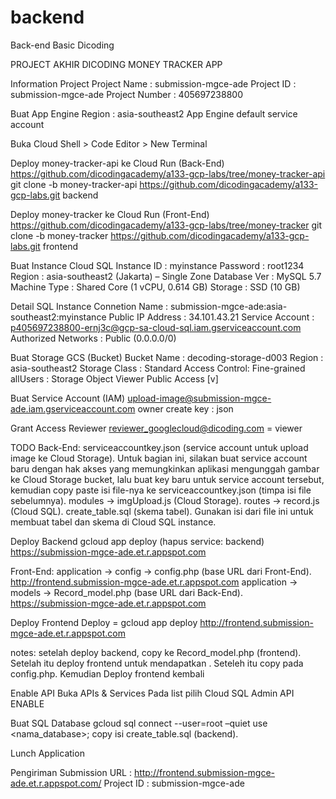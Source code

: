 # backend
Back-end Basic Dicoding

PROJECT AKHIR DICODING
MONEY TRACKER APP

Information Project
Project Name		: submission-mgce-ade
Project ID		: submission-mgce-ade
Project Number	: 405697238800

Buat App Engine
Region		: asia-southeast2
App Engine default service account

Buka Cloud Shell > Code Editor > New Terminal

Deploy money-tracker-api ke Cloud Run (Back-End)
https://github.com/dicodingacademy/a133-gcp-labs/tree/money-tracker-api
git clone -b money-tracker-api https://github.com/dicodingacademy/a133-gcp-labs.git backend

Deploy money-tracker ke Cloud Run (Front-End) 
https://github.com/dicodingacademy/a133-gcp-labs/tree/money-tracker
git clone -b money-tracker https://github.com/dicodingacademy/a133-gcp-labs.git frontend

Buat Instance Cloud SQL
Instance ID	: myinstance
Password	: root1234
Region 	: asia-southeast2 (Jakarta) – Single Zone
Database Ver	: MySQL 5.7
Machine Type	: Shared Core (1 vCPU, 0.614 GB)
Storage	: SSD (10 GB)

Detail SQL Instance
Connetion Name	: submission-mgce-ade:asia-southeast2:myinstance
Public IP Address	: 34.101.43.21
Service Account	: p405697238800-ernj3c@gcp-sa-cloud-sql.iam.gserviceaccount.com
Authorized Networks	: Public (0.0.0.0/0)

Buat Storage GCS (Bucket)
Bucket Name	: decoding-storage-d003
Region		: asia-southeast2
Storage Class	: Standard
Access Control: Fine-grained
allUsers	: Storage Object Viewer
Public Access [v]

Buat Service Account (IAM)
upload-image@submission-mgce-ade.iam.gserviceaccount.com
owner
create key : json

Grant Access Reviewer
reviewer_googlecloud@dicoding.com = viewer


TODO
Back-End:
serviceaccountkey.json (service account untuk upload image ke Cloud Storage). Untuk bagian ini, silakan buat service account baru dengan hak akses yang memungkinkan aplikasi mengunggah gambar ke Cloud Storage bucket, lalu buat key baru untuk service account tersebut, kemudian copy paste isi file-nya ke serviceaccountkey.json (timpa isi file sebelumnya). 
modules -> imgUpload.js (Cloud Storage). 
routes -> record.js (Cloud SQL). 
create_table.sql (skema tabel). Gunakan isi dari file ini untuk membuat tabel dan skema di Cloud SQL instance.

Deploy Backend
gcloud app deploy (hapus service: backend)
https://submission-mgce-ade.et.r.appspot.com

Front-End:
application -> config -> config.php (base URL dari Front-End).
http://frontend.submission-mgce-ade.et.r.appspot.com
application -> models -> Record_model.php (base URL dari Back-End). 
https://submission-mgce-ade.et.r.appspot.com

Deploy Frontend
Deploy = gcloud app deploy
http://frontend.submission-mgce-ade.et.r.appspot.com

notes: setelah deploy backend, copy <base url backend> ke Record_model.php (frontend). Setelah itu deploy frontend untuk mendapatkan <base url frontend>. Seteleh itu copy <base url frontend> pada config.php. Kemudian Deploy frontend kembali

Enable API
Buka APIs & Services
Pada list pilih Cloud SQL Admin API
ENABLE

Buat SQL Database
gcloud sql connect <nama instance MySQL nya> --user=root –quiet
use <nama_database>;
copy isi create_table.sql (backend).

Lunch Application

Pengiriman Submission
URL		: http://frontend.submission-mgce-ade.et.r.appspot.com/
Project ID	: submission-mgce-ade



